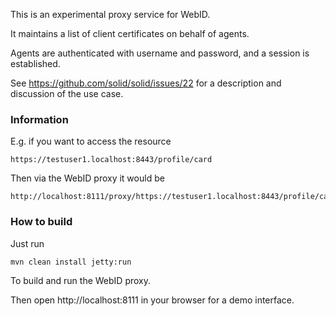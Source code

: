 This is an experimental proxy service for WebID.

It maintains a list of client certificates on behalf of agents.

Agents are authenticated with username and password, and a session is established.

See https://github.com/solid/solid/issues/22 for a description and discussion of the use case.  

### Information

E.g. if you want to access the resource

	https://testuser1.localhost:8443/profile/card

Then via the WebID proxy it would be

	http://localhost:8111/proxy/https://testuser1.localhost:8443/profile/card

### How to build

Just run

    mvn clean install jetty:run

To build and run the WebID proxy.

Then open http://localhost:8111 in your browser for a demo interface.
